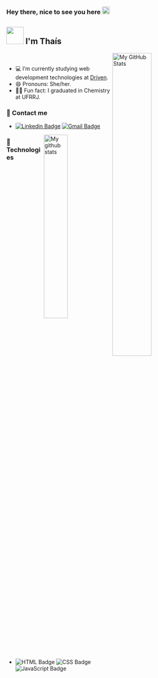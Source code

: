 ### Hey there, nice to see you here <img src="https://github.com/TheDudeThatCode/TheDudeThatCode/blob/master/Assets/Hi.gif" width="20" />

## <img src="https://github.com/TheDudeThatCode/TheDudeThatCode/blob/master/Assets/Developer.gif" width="45" /> I'm Thaís 

  <img align="right" width="45%" src="https://github-readme-stats.vercel.app/api?username=eumerme&show_icons=true&theme=ayu-mirage" alt="My GitHub Stats" />
     
  </br> 
  
- 💻 I’m currently studying web development technologies at [Driven].
- 😄 Pronouns: She/her.
- 🧑‍🔬 Fun fact: I graduated in Chemistry at UFRRJ.


### 📩 Contact me

- [![Linkedin Badge](https://img.shields.io/badge/-LinkedIn-blue?style=flat-square&logo=Linkedin&logoColor=white)](https://www.linkedin.com/in/euthaislopes/)
[![Gmail Badge](https://img.shields.io/badge/Gmail-D14836?style=flat-square&logo=gmail&logoColor=white)](mailto:euthaisetau@gmail.com)

<img align="right" width="35%"  src="https://github-readme-stats.vercel.app/api?username=eumerme&theme=ayu-mirage&langs_count=10" alt="My github stats">


### 👾 Technologies

- ![HTML Badge](https://img.shields.io/badge/HTML5-E34F26?style=flat-square&logo=html5&logoColor=white)
![CSS Badge](https://img.shields.io/badge/CSS3-1572B6?style=flat-square&logo=css3&logoColor=white)
![JavaScript Badge](https://img.shields.io/badge/JavaScript-323330?style=flat-square&logo=javascript&logoColor=F7DF1E)



[Driven]: https://www.linkedin.com/school/driven-education;

<!-- Theme:
 https://github.com/anuraghazra/github-readme-stats#themes -->
